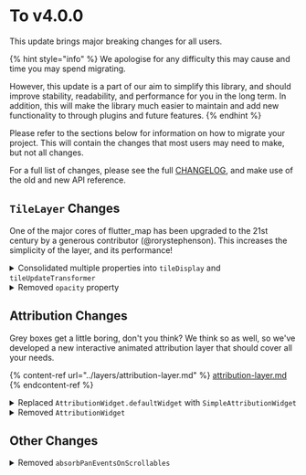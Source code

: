 # To v4.0.0

This update brings major breaking changes for all users.

{% hint style="info" %}
We apologise for any difficulty this may cause and time you may spend migrating.

However, this update is a part of our aim to simplify this library, and should improve stability, readability, and performance for you in the long term. In addition, this will make the library much easier to maintain and add new functionality to through plugins and future features.
{% endhint %}

Please refer to the sections below for information on how to migrate your project. This will contain the changes that most users may need to make, but not all changes.

For a full list of changes, please see the full [CHANGELOG](https://pub.dev/packages/flutter\_map/changelog), and make use of the old and new API reference.

## `TileLayer` Changes

One of the major cores of flutter\_map has been upgraded to the 21st century by a generous contributor (@rorystephenson). This increases the simplicity of the layer, and its performance!

<details>

<summary>Consolidated multiple properties into <code>tileDisplay</code> and <code>tileUpdateTransformer</code></summary>

The following properties have been removed:

* `updateInterval`
* `tileFadeInDuration`
* `tileFadeInStart`
* `tileFadeInStartWhenOverride`
* `overrideTilesWhenUrlChanges`
* `fastReplace`

... and replaced with `tileDisplay` (`TileDisplay`) & `tileUpdateTransformer` (`StreamTransformer<TileUpdateEvent, TileUpdateEvent>`).

There is no "one size fits all" available for this migration: you'll need to experiment to find a combination of the two that work. Read the in-code API documentation for more information about what each one does.

</details>

<details>

<summary>Removed <code>opacity</code> property</summary>

To migrate, wrap the `TileLayer` with an `Opacity` widget.

{% code title="Old Code (<4.0.0)" %}
```dart
children: [
    TileLayer(
        // urlTemplate: '',
        opacity: 0.5,
    ),
],
```
{% endcode %}

{% code title="New Code (4.0.0+)" %}
```dart
children: [
    Opacity(
        opacity: 0.5,
        child: TileLayer(
            // urlTemplate: '',
        ),
    ),
],
```
{% endcode %}

</details>

## Attribution Changes

Grey boxes get a little boring, don't you think? We think so as well, so we've developed a new interactive animated attribution layer that should cover all your needs.

{% content-ref url="../layers/attribution-layer.md" %}
[attribution-layer.md](../layers/attribution-layer.md)
{% endcontent-ref %}

<details>

<summary>Replaced <code>AttributionWidget.defaultWidget</code> with <code>SimpleAttributionWidget</code></summary>

To migrate, replace with `SimpleAttributionWidget` and fill properties as necessary - see the in-code API documentation.

Alternatively, consider implementing attribution using [#richattributionwidget](../layers/attribution-layer.md#richattributionwidget "mention") to take advantage of the new interactive, animated layer.

</details>

<details>

<summary>Removed <code>AttributionWidget</code></summary>

To migrate, replace with an `Align` widget (and insert directly into the map's `nonRotatedChildren`).

</details>

## Other Changes

<details>

<summary>Removed <code>absorbPanEventsOnScrollables</code></summary>

Setting this to `false` was equivalent to disabling drag gestures through [#interactivity-settings-interactiveflags](../usage/options/other-options.md#interactivity-settings-interactiveflags "mention").

To migrate map code, use the `interactiveFlags` as above.

To migrate plugin code, use `onVerticalDrag` and `onHorizontalDrag` updates instead of `onPan`. For more information, see [https://github.com/fleaflet/flutter\_map/pull/1455](https://github.com/fleaflet/flutter\_map/pull/1455).

</details>
